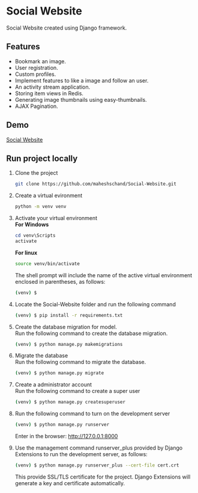 # Social Website
Social Website created using Django framework.

## Features
- Bookmark an image.
- User registration.
- Custom profiles.
- Implement features to like a image and follow an user.
- An activity stream application.
- Storing item views in Redis.
- Generating image thumbnails using easy-thumbnails.
- AJAX Pagination.


## Demo
[Social Website](https://suven-social.herokuapp.com/)

## Run project locally
1. Clone the project  
    ```bash
    git clone https://github.com/maheshschand/Social-Website.git 
    ```
2. Create a virtual evironment
    ```bash
    python -m venv venv
    ```
3. Activate your virtual environment  
    **For Windows**
    ```powershell
    cd venv\Scripts
    activate
    ```

    **For linux**
    ```bash
    source venv/bin/activate
    ```
    The shell prompt will include the name of the active virtual environment enclosed in parentheses, as follows:
    ```bash
    (venv) $
    ```
4. Locate the Social-Website folder and run the following command
    ```bash
    (venv) $ pip install -r requirements.txt
    ```
5. Create the database migration for model.  
    Run the following command to create the database migration.
    ```bash
    (venv) $ python manage.py makemigrations
    ```
6. Migrate the database  
    Run the following command to migrate the database.
    ```bash
    (venv) $ python manage.py migrate
    ```
7. Create a administrator account  
    Run the following command to create a super user
    ```bash
    (venv) $ python manage.py createsuperuser
    ``` 
8. Run the following command to turn on the development server
    ```bash
    (venv) $ python manage.py runserver
    ```
    Enter in the browser: http://127.0.0.1:8000

9. Use the management command runserver_plus provided by Django Extensions to run the development server, as follows:
    ```bash
    (venv) $ python manage.py runserver_plus --cert-file cert.crt
    ```
    This provide SSL/TLS certificate for the project. Django Extensions will generate a key and certificate automatically. 